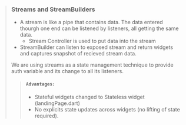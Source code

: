 > ### Streams and StreamBuilders
>
> - A stream is like a pipe that contains data. The data entered thourgh one end can be listened by listeners, all getting the same data.
>     - Stream Controller is used to put data into the stream
> - StreamBuilder can listen to exposed stream and return widgets and captures snapshot of recieved stream data.
>
> We are using streams as a state management technique to provide auth variable and its change to all its listeners.
>
>> #### `Advantages:`
>>
>> - Stateful widgets changed to Stateless widget (landingPage.dart)
>> - No explicits state updates across widgets (no lifting of state required).
